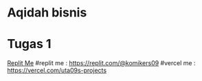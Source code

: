 # Aqidah bisnis
# Tugas 1
[Replit Me]((https://replit.com/@komikers09))
#replit me : https://replit.com/@komikers09
#vercel me : https://vercel.com/uta09s-projects
